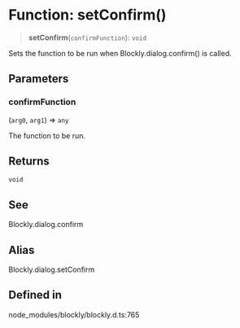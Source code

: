 # Function: setConfirm()

> **setConfirm**(`confirmFunction`): `void`

Sets the function to be run when Blockly.dialog.confirm() is called.

## Parameters

### confirmFunction

(`arg0`, `arg1`) => `any`

The function
to be run.

## Returns

`void`

## See

Blockly.dialog.confirm

## Alias

Blockly.dialog.setConfirm

## Defined in

node_modules/blockly/blockly.d.ts:765
